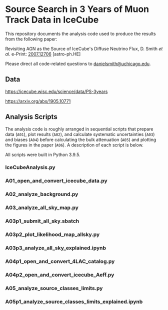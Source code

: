 # Source Search in 3 Years of Muon Track Data in IceCube

This repository documents the analysis code used to produce the results from the following paper:

Revisiting AGN as the Source of IceCube's Diffuse Neutrino Flux, D. Smith *et al.* e-Print: [2007.12706](https://arxiv.org/abs/2007.12706) [astro-ph.HE]

Please direct all code-related questions to [danielsmith@uchicago.edu](mailto:danielsmith@uchicago.edu).

## Data

https://icecube.wisc.edu/science/data/PS-3years

https://arxiv.org/abs/1905.10771

## Analysis Scripts

The analysis code is roughly arranged in sequential scripts that prepare data (`A01`), plot results (`A02`), and calculate systematic uncertainties (`A03`) and biases (`A04`) before calculating the bulk attenuation (`A05`) and plotting the figures in the paper (`A06`). A description of each script is below.

All scripts were built in Python 3.9.5.

### IceCubeAnalysis.py

### A01_open_and_convert_icecube_data.py

### A02_analyze_background.py

### A03_analyze_all_sky_map.py

### A03p1_submit_all_sky.sbatch

### A03p2_plot_likelihood_map_allsky.py

### A03p3_analyze_all_sky_explained.ipynb

### A04p1_open_and_convert_4LAC_catalog.py

### A04p2_open_and_convert_icecube_Aeff.py

### A05_analyze_source_classes_limits.py

### A05p1_analyze_source_classes_limits_explained.ipynb